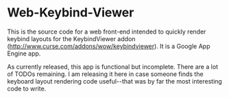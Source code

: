 Web-Keybind-Viewer
==================

This is the source code for a web front-end intended to quickly render keybind layouts for the KeybindViewer addon (http://www.curse.com/addons/wow/keybindviewer).  It is a Google App Engine app.

As currently released, this app is functional but incomplete.  There are a lot of TODOs remaining.  I am releasing it here in case someone finds the keyboard layout rendering code useful--that was by far the most interesting code to write.